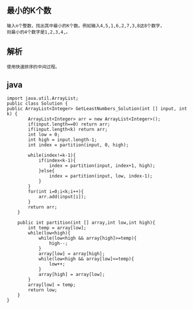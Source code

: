 ## 最小的K个数

    输入n个整数，找出其中最小的K个数。例如输入4,5,1,6,2,7,3,8这8个数字，
    则最小的4个数字是1,2,3,4,。

## 解析

    使用快速排序的中间过程。
    
## java
    
    import java.util.ArrayList;  
    public class Solution {  
    public ArrayList<Integer> GetLeastNumbers_Solution(int [] input, int k) {  
            ArrayList<Integer> arr = new ArrayList<Integer>();  
            if(input.length==0) return arr;   
            if(input.length<k) return arr;  
            int low = 0;  
            int high = input.length-1;        
            int index = partition(input, 0, high);  
              
            while(index!=k-1){  
                if(index<k-1){                 
                    index = partition(input, index+1, high);                  
                }else{  
                    index = partition(input, low, index-1);  
                }  
            }  
            for(int i=0;i<k;i++){  
                arr.add(input[i]);  
            }     
            return arr;  
        }         
          
        public int partition(int [] array,int low,int high){  
            int temp = array[low];  
            while(low<high){  
                while(low<high && array[high]>=temp){  
                    high--;  
                }  
                array[low] = array[high];  
                while(low<high && array[low]<=temp){  
                    low++;  
                }  
                array[high] = array[low];  
            }  
            array[low] = temp;  
            return low;  
        }  
    }
